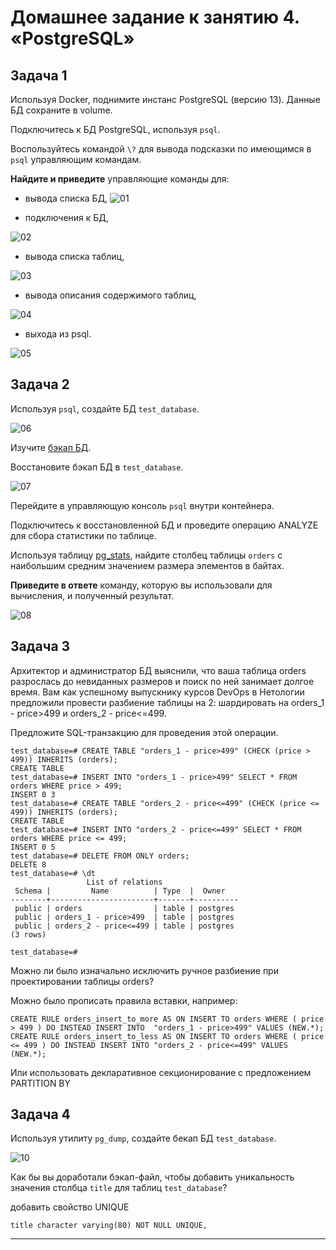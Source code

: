 # Домашнее задание к занятию 4. «PostgreSQL»

## Задача 1

Используя Docker, поднимите инстанс PostgreSQL (версию 13). Данные БД сохраните в volume.

Подключитесь к БД PostgreSQL, используя `psql`.

Воспользуйтесь командой `\?` для вывода подсказки по имеющимся в `psql` управляющим командам.

**Найдите и приведите** управляющие команды для:

- вывода списка БД,
![01](https://github.com/perepelitsyn-alexei/devops-netology/assets/105611781/01362ed8-fefe-47b4-8e33-cae7c5fe610c)

- подключения к БД,

![02](https://github.com/perepelitsyn-alexei/devops-netology/assets/105611781/efd5685b-86a6-4bbf-ad1f-e0b317916b02)

- вывода списка таблиц,

![03](https://github.com/perepelitsyn-alexei/devops-netology/assets/105611781/d1135e6f-4c12-47f5-bb33-78a6f6f22dbb)

- вывода описания содержимого таблиц,

![04](https://github.com/perepelitsyn-alexei/devops-netology/assets/105611781/6ad29e27-432b-4646-8ad0-11449d87d00a)

- выхода из psql.

![05](https://github.com/perepelitsyn-alexei/devops-netology/assets/105611781/e04254c8-045c-4db8-8629-5990af880ce2)

## Задача 2

Используя `psql`, создайте БД `test_database`.

![06](https://github.com/perepelitsyn-alexei/devops-netology/assets/105611781/d5d5c9a3-2090-44f6-b86c-c9ebe770d994)

Изучите [бэкап БД](https://github.com/netology-code/virt-homeworks/tree/virt-11/06-db-04-postgresql/test_data).

Восстановите бэкап БД в `test_database`.

![07](https://github.com/perepelitsyn-alexei/devops-netology/assets/105611781/67bc4d75-a5a5-41cc-8351-1b5b7b76d3fb)

Перейдите в управляющую консоль `psql` внутри контейнера.

Подключитесь к восстановленной БД и проведите операцию ANALYZE для сбора статистики по таблице.

Используя таблицу [pg_stats](https://postgrespro.ru/docs/postgresql/12/view-pg-stats), найдите столбец таблицы `orders` 
с наибольшим средним значением размера элементов в байтах.

**Приведите в ответе** команду, которую вы использовали для вычисления, и полученный результат.

![08](https://github.com/perepelitsyn-alexei/devops-netology/assets/105611781/5195851c-661d-4463-acc3-adc8c92a8a28)


## Задача 3

Архитектор и администратор БД выяснили, что ваша таблица orders разрослась до невиданных размеров и
поиск по ней занимает долгое время. Вам как успешному выпускнику курсов DevOps в Нетологии предложили
провести разбиение таблицы на 2: шардировать на orders_1 - price>499 и orders_2 - price<=499.

Предложите SQL-транзакцию для проведения этой операции.

```postgresql
test_database=# CREATE TABLE "orders_1 - price>499" (CHECK (price > 499)) INHERITS (orders);
CREATE TABLE
test_database=# INSERT INTO "orders_1 - price>499" SELECT * FROM orders WHERE price > 499;
INSERT 0 3
test_database=# CREATE TABLE "orders_2 - price<=499" (CHECK (price <= 499)) INHERITS (orders);
CREATE TABLE
test_database=# INSERT INTO "orders_2 - price<=499" SELECT * FROM orders WHERE price <= 499;
INSERT 0 5
test_database=# DELETE FROM ONLY orders;
DELETE 8
test_database=# \dt
                 List of relations
 Schema |         Name          | Type  |  Owner   
--------+-----------------------+-------+----------
 public | orders                | table | postgres
 public | orders_1 - price>499  | table | postgres
 public | orders_2 - price<=499 | table | postgres
(3 rows)

test_database=# 
```

Можно ли было изначально исключить ручное разбиение при проектировании таблицы orders?

Можно было прописать правила вставки, например:
```postgresql
CREATE RULE orders_insert_to_more AS ON INSERT TO orders WHERE ( price > 499 ) DO INSTEAD INSERT INTO  "orders_1 - price>499" VALUES (NEW.*);
CREATE RULE orders_insert_to_less AS ON INSERT TO orders WHERE ( price <= 499 ) DO INSTEAD INSERT INTO "orders_2 - price<=499" VALUES (NEW.*);
```
Или использовать декларативное секционирование с предложением PARTITION BY

## Задача 4

Используя утилиту `pg_dump`, создайте бекап БД `test_database`.

![10](https://github.com/perepelitsyn-alexei/devops-netology/assets/105611781/47173f76-3c99-4502-bf8f-4fddd6cec6ec)

Как бы вы доработали бэкап-файл, чтобы добавить уникальность значения столбца `title` для таблиц `test_database`?

добавить свойство UNIQUE

```
title character varying(80) NOT NULL UNIQUE,
```

---
